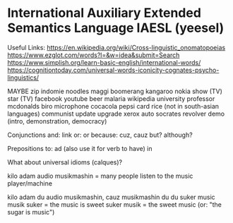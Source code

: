 # International Auxiliary Extended Semantics Language IAESL (yeesel)


Useful Links:
https://en.wikipedia.org/wiki/Cross-linguistic_onomatopoeias
https://www.ezglot.com/words?l=&w=idea&submit=Search
https://www.simplish.org/learn-basic-english/international-words/
https://cognitiontoday.com/universal-words-iconicity-cognates-psycho-linguistics/




MAYBE
zip
indomie
noodles
maggi
boomerang
kangaroo
nokia
show (TV)
star (TV)
facebook
youtube
beer
malaria
wikipedia
university
professor
mcdonalds
biro
microphone
cocacola
pepsi
card
rice (not in south-asian languages)
communist
update
upgrade
xerox
auto
socrates
revolver
demo (intro, demonstration, democracy)

Conjunctions
and: link
or: or
because: cuz, cauz
but?
although?

Prepositions
to: ad (also use it for verb to have)
in

What about universal idioms (calques)?

kilo adam audio musikmashin =  many people listen to the music player/machine

kilo adam du audio musikmashin, cauz musikmashin du du suker music
musik suker = the music is sweet
suker musik = the sweet music (or: "the sugar is music")